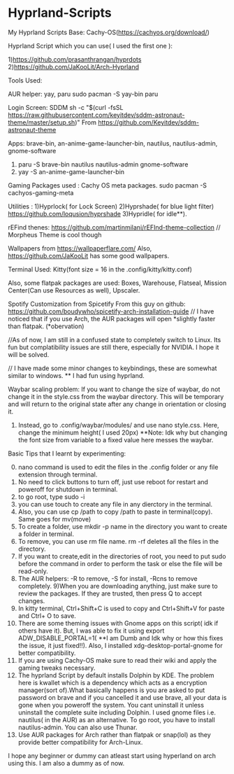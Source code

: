 # Hyprland-Scripts
My Hyprland Scripts
Base: Cachy-OS(https://cachyos.org/download/)

Hyprland Script which you can use( I used the first one ): 

1)https://github.com/prasanthrangan/hyprdots
2)https://github.com/JaKooLit/Arch-Hyprland

Tools Used:

AUR helper: yay, paru
sudo pacman -S yay-bin paru

Login Screen: SDDM 
sh -c "$(curl -fsSL https://raw.githubusercontent.com/keyitdev/sddm-astronaut-theme/master/setup.sh)"
From https://github.com/Keyitdev/sddm-astronaut-theme

Apps: brave-bin, an-anime-game-launcher-bin, nautilus, nautilus-admin, gnome-software
1) paru -S brave-bin nautilus nautilus-admin gnome-software 
2) yay -S an-anime-game-launcher-bin

Gaming Packages used : Cachy OS meta packages.
sudo pacman -S cachyos-gaming-meta

Utilities : 
1)Hyprlock( for Lock Screen) 
2)Hyprshade( for blue light filter) https://github.com/loqusion/hyprshade 
3)Hypridle( for idle**).

rEFind thenes: https://github.com/martinmilani/rEFInd-theme-collection
// Morpheus Theme is cool though

Wallpapers from https://wallpaperflare.com/
Also, https://github.com/JaKooLit has some good wallpapers.

Terminal Used: Kitty(font size = 16 in the .config/kitty/kitty.conf)

Also, some flatpak packages are used:
Boxes, Warehouse, Flatseal, Mission Center(Can use Resources as well), Upscaler.

Spotify Customization from Spicetify
From this guy on github: https://github.com/boudywho/spicetify-arch-installation-guide 
// I have noticed that if you use Arch, the AUR packages will open *slightly faster than flatpak. (*obervation)

//As of now, I am still in a confused state to completely switch to Linux. Its fun but complatibility issues are still there, especially for NVIDIA. I hope it will be solved.

// I have made some minor changes to keybindings, these are somewhat similar to windows. 
** I had fun using hyprland. 

Waybar scaling problem: If you want to change the size of waybar, do not change it in the style.css from the waybar directory. This will be temporary and will return to the original state after any change in orientation or closing it.
1) Instead, go to .config/waybar/modules/ and use nano style.css. Here, change the minimum height( I used 20px)
    **Note: Idk why but changing the font size from variable to a fixed value here messes the waybar. 


Basic Tips that I learnt by experimenting:

0) nano command is used to edit the files in the .config folder or any file extension through terminal.
1) No need to click buttons to turn off, just use reboot for restart and poweroff for shutdown in terminal.
2) to go root, type sudo -i
3) you can use touch to create any file in any dierctory in the terminal.
4) Also, you can use cp /path to copy /path to paste in terminal(copy). Same goes for mv(move)
5) To create a folder, use mkdir -p name in the directory you want to create a folder in terminal.
6) To remove, you can use rm file name. rm -rf deletes all the files in the directory.
7) If you want to create,edit in the directories of root, you need to put sudo before the command in order to perform the task or else the file will be read-only.
8) The AUR helpers: -R to remove, -S for install, -Rcns to remove completely.
9)When you are downloading anything, just make sure to review the packages. If they are trusted, then press Q to accept changes.
10) In kitty terminal, Ctrl+Shift+C is used to copy and Ctrl+Shift+V for paste and Ctrl+ O to save.
11) There are some theming issues with Gnome apps on this script( idk if others have it). But, I was able to fix it using export ADW_DISABLE_PORTAL=1( **I am Dumb and Idk why or how this fixes the issue, it just fixed!!).
Also, I installed xdg-desktop-portal-gnome for better compatibility.
12) If you are using Cachy-OS make sure to read their wiki and apply the gaming tweaks necessary.
13) The hyprland Script by default installs Dolphin by KDE. The problem here is kwallet which is a dependency which acts as a encryption manager(sort of).What basically happens is you are asked to put password on brave and if you cancelled it and use brave, all your data is gone when you poweroff the system. You cant uninstall it unless uninstall the complete suite including Dolphin. I used gnome files i.e. nautilus( in the AUR) as an alternative. To go root, you have to install nautilus-admin. You can also use Thunar.
14) Use AUR packages for Arch rather than flatpak or snap(lol) as they provide better compatibility for Arch-Linux.


I hope any beginner or dummy can atleast start using hyperland on arch using this. I am also a dummy as of now.
